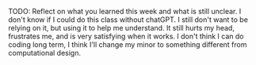 TODO: Reflect on what you learned this week and what is still unclear.
I don't know if I could do this class without chatGPT. I still don't want to be relying on it, but using it to help me understand. It still hurts my head, frustrates me, and is very satisfying when it works. I don't think I can do coding long term, I think I'll change my minor to something different from computational design.